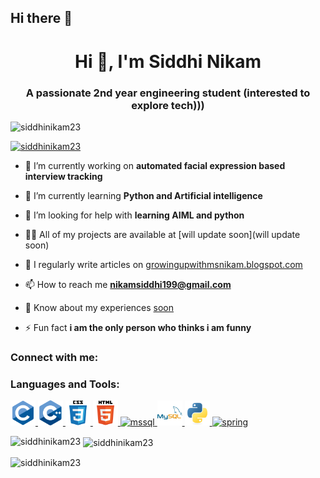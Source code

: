 ## Hi there 👋

<h1 align="center">Hi 👋, I'm Siddhi Nikam</h1>
<h3 align="center">A passionate 2nd year engineering student (interested to explore tech)))</h3>

<p align="left"> <img src="https://komarev.com/ghpvc/?username=siddhinikam23&label=Profile%20views&color=0e75b6&style=flat" alt="siddhinikam23" /> </p>

<p align="left"> <a href="https://github.com/ryo-ma/github-profile-trophy"><img src="https://github-profile-trophy.vercel.app/?username=siddhinikam23" alt="siddhinikam23" /></a> </p>

- 🔭 I’m currently working on **automated facial expression based interview tracking**

- 🌱 I’m currently learning **Python and Artificial intelligence**

- 🤝 I’m looking for help with **learning AIML and python**

- 👨‍💻 All of my projects are available at [will update soon](will update soon)

- 📝 I regularly write articles on [growingupwithmsnikam.blogspot.com](growingupwithmsnikam.blogspot.com)

- 📫 How to reach me **nikamsiddhi199@gmail.com**

- 📄 Know about my experiences [soon](soon)

- ⚡ Fun fact **i am the only person who thinks i am funny**

<h3 align="left">Connect with me:</h3>
<p align="left">
</p>

<h3 align="left">Languages and Tools:</h3>
<p align="left"> <a href="https://www.cprogramming.com/" target="_blank" rel="noreferrer"> <img src="https://raw.githubusercontent.com/devicons/devicon/master/icons/c/c-original.svg" alt="c" width="40" height="40"/> </a> <a href="https://www.w3schools.com/cpp/" target="_blank" rel="noreferrer"> <img src="https://raw.githubusercontent.com/devicons/devicon/master/icons/cplusplus/cplusplus-original.svg" alt="cplusplus" width="40" height="40"/> </a> <a href="https://www.w3schools.com/css/" target="_blank" rel="noreferrer"> <img src="https://raw.githubusercontent.com/devicons/devicon/master/icons/css3/css3-original-wordmark.svg" alt="css3" width="40" height="40"/> </a> <a href="https://www.w3.org/html/" target="_blank" rel="noreferrer"> <img src="https://raw.githubusercontent.com/devicons/devicon/master/icons/html5/html5-original-wordmark.svg" alt="html5" width="40" height="40"/> </a> <a href="https://www.microsoft.com/en-us/sql-server" target="_blank" rel="noreferrer"> <img src="https://www.svgrepo.com/show/303229/microsoft-sql-server-logo.svg" alt="mssql" width="40" height="40"/> </a> <a href="https://www.mysql.com/" target="_blank" rel="noreferrer"> <img src="https://raw.githubusercontent.com/devicons/devicon/master/icons/mysql/mysql-original-wordmark.svg" alt="mysql" width="40" height="40"/> </a> <a href="https://www.python.org" target="_blank" rel="noreferrer"> <img src="https://raw.githubusercontent.com/devicons/devicon/master/icons/python/python-original.svg" alt="python" width="40" height="40"/> </a> <a href="https://spring.io/" target="_blank" rel="noreferrer"> <img src="https://www.vectorlogo.zone/logos/springio/springio-icon.svg" alt="spring" width="40" height="40"/> </a> </p>

<p><img align="left" src="https://github-readme-stats.vercel.app/api/top-langs?username=siddhinikam23&show_icons=true&locale=en&layout=compact" alt="siddhinikam23" /></p>

<p>&nbsp;<img align="center" src="https://github-readme-stats.vercel.app/api?username=siddhinikam23&show_icons=true&locale=en" alt="siddhinikam23" /></p>

<p><img align="center" src="https://github-readme-streak-stats.herokuapp.com/?user=siddhinikam23&" alt="siddhinikam23" /></p>

